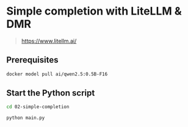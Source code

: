 # Simple completion with LiteLLM & DMR
> https://www.litellm.ai/
## Prerequisites

```bash
docker model pull ai/qwen2.5:0.5B-F16
```


## Start the Python script

```bash terminal-id=terminal-02
cd 02-simple-completion
```

```bash terminal-id=terminal-02
python main.py
```